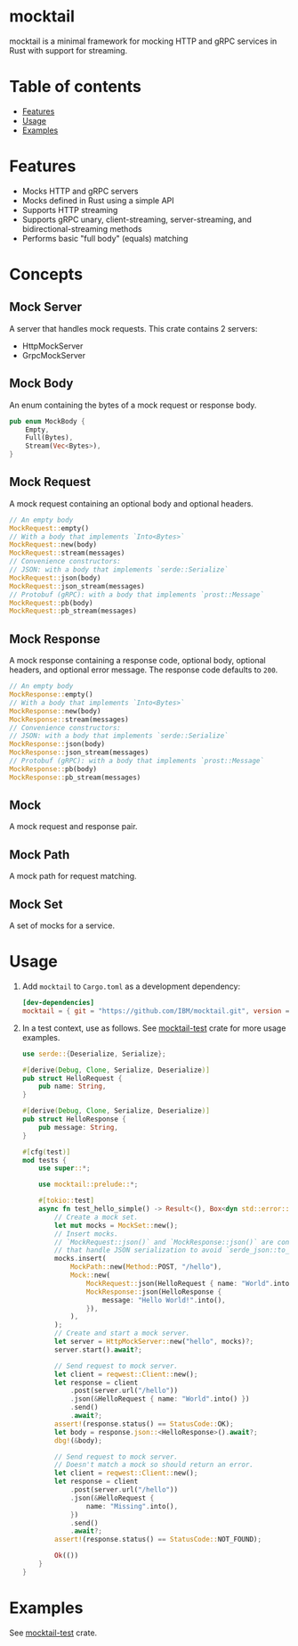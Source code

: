 # mocktail

mocktail is a minimal framework for mocking HTTP and gRPC services in Rust with support for streaming.

<!-- [![Crates.io](https://img.shields.io/crates/v/mocktail)](https://crates.io/crates/mocktail)
[![Documentation](https://docs.rs/mocktail/badge.svg)](https://docs.rs/mocktail)
[![Crates.io](https://img.shields.io/crates/l/mocktail)](LICENSE) -->

# Table of contents
* [Features](#features)
* [Usage](#usage)
* [Examples](#examples)

# Features
- Mocks HTTP and gRPC servers
- Mocks defined in Rust using a simple API
- Supports HTTP streaming
- Supports gRPC unary, client-streaming, server-streaming, and bidirectional-streaming methods
- Performs basic "full body" (equals) matching

# Concepts
## Mock Server
A server that handles mock requests. This crate contains 2 servers:
- HttpMockServer
- GrpcMockServer 

## Mock Body
An enum containing the bytes of a mock request or response body.

```rust
pub enum MockBody {
    Empty,
    Full(Bytes),
    Stream(Vec<Bytes>),
}
```

## Mock Request
A mock request containing an optional body and optional headers.

```rust
// An empty body
MockRequest::empty()
// With a body that implements `Into<Bytes>`
MockRequest::new(body)
MockRequest::stream(messages)
// Convenience constructors:
// JSON: with a body that implements `serde::Serialize`
MockRequest::json(body)
MockRequest::json_stream(messages)
// Protobuf (gRPC): with a body that implements `prost::Message`
MockRequest::pb(body)
MockRequest::pb_stream(messages)
```

## Mock Response

A mock response containing a response code, optional body, optional headers, and optional error message. The response code defaults to `200`.

```rust
// An empty body
MockResponse::empty()
// With a body that implements `Into<Bytes>`
MockResponse::new(body)
MockResponse::stream(messages)
// Convenience constructors:
// JSON: with a body that implements `serde::Serialize`
MockResponse::json(body)
MockResponse::json_stream(messages)
// Protobuf (gRPC): with a body that implements `prost::Message`
MockResponse::pb(body)
MockResponse::pb_stream(messages)
```

## Mock
A mock request and response pair.

## Mock Path
A mock path for request matching.

## Mock Set
A set of mocks for a service.

# Usage
1. Add `mocktail` to `Cargo.toml` as a development dependency:
    ```toml
    [dev-dependencies]
    mocktail = { git = "https://github.com/IBM/mocktail.git", version = "0.1.1-alpha" }
    ```

2. In a test context, use as follows. See [mocktail-test](/mocktail-test/) crate for more usage examples.

    ```rust
    use serde::{Deserialize, Serialize};

    #[derive(Debug, Clone, Serialize, Deserialize)]
    pub struct HelloRequest {
        pub name: String,
    }

    #[derive(Debug, Clone, Serialize, Deserialize)]
    pub struct HelloResponse {
        pub message: String,
    }

    #[cfg(test)]
    mod tests {
        use super::*;

        use mocktail::prelude::*;

        #[tokio::test]
        async fn test_hello_simple() -> Result<(), Box<dyn std::error::Error>> {
            // Create a mock set.
            let mut mocks = MockSet::new();
            // Insert mocks.
            // `MockRequest::json()` and `MockResponse::json()` are convenience methods 
            // that handle JSON serialization to avoid `serde_json::to_vec(&value)` boilerplate.
            mocks.insert(
                MockPath::new(Method::POST, "/hello"),
                Mock::new(
                    MockRequest::json(HelloRequest { name: "World".into() }),
                    MockResponse::json(HelloResponse {
                        message: "Hello World!".into(),
                    }),
                ),
            );
            // Create and start a mock server.
            let server = HttpMockServer::new("hello", mocks)?;
            server.start().await?;

            // Send request to mock server.
            let client = reqwest::Client::new();
            let response = client
                .post(server.url("/hello"))
                .json(&HelloRequest { name: "World".into() })
                .send()
                .await?;
            assert!(response.status() == StatusCode::OK);
            let body = response.json::<HelloResponse>().await?;
            dbg!(&body);

            // Send request to mock server. 
            // Doesn't match a mock so should return an error.
            let client = reqwest::Client::new();
            let response = client
                .post(server.url("/hello"))
                .json(&HelloRequest {
                    name: "Missing".into(),
                })
                .send()
                .await?;
            assert!(response.status() == StatusCode::NOT_FOUND);

            Ok(())
        }
    }
    ```

# Examples
See [mocktail-test](/mocktail-test/) crate.
